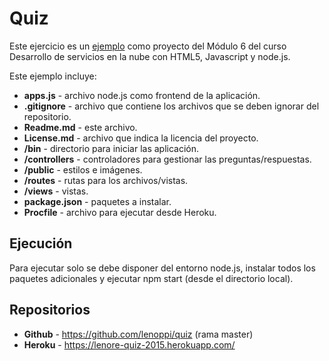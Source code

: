 # Quiz
Este ejercicio es un [ejemplo](https://github.com/lenoppi/quiz) como proyecto del Módulo 6 del curso Desarrollo de servicios en la nube con HTML5, Javascript y node.js.

Este ejemplo incluye:

* **apps.js** - archivo node.js como frontend de la aplicación.
* **.gitignore** - archivo que contiene los archivos que se deben ignorar del repositorio.
* **Readme.md** - este archivo.
* **License.md** - archivo que indica la licencia del proyecto.
* **/bin** - directorio para iniciar las aplicación.
* **/controllers** - controladores para gestionar las preguntas/respuestas.
* **/public** - estilos e imágenes.
* **/routes** - rutas para los archivos/vistas.
* **/views** - vistas.
* **package.json** - paquetes a instalar.
* **Procfile** - archivo para ejecutar desde Heroku.

## Ejecución
Para ejecutar solo se debe disponer del entorno node.js, instalar todos los paquetes adicionales y ejecutar npm start  (desde el directorio local).

## Repositorios
* **Github** - https://github.com/lenoppi/quiz  (rama master)
* **Heroku** - https://lenore-quiz-2015.herokuapp.com/
 
